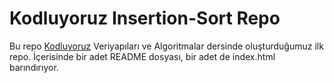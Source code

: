 # Kodluyoruz Insertion-Sort Repo

Bu repo [Kodluyoruz](https://www.kodluyoruz.org) Veriyapıları ve Algoritmalar dersinde oluşturduğumuz ilk repo. İçerisinde bir adet README dosyası, bir adet de index.html barındırıyor.
